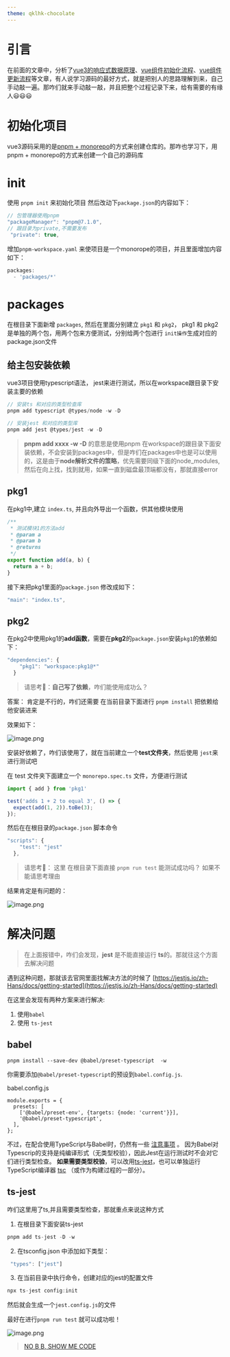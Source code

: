 ```yaml
---
theme: qklhk-chocolate
---
```

# 引言
 在前面的文章中，分析了[vue3的响应式数据原理](https://juejin.cn/post/7102419584459898894/)、[vue组件初始化流程](https://juejin.cn/post/7103537295537979399)、[vue组件更新流程](https://juejin.cn/post/7104201092526948388)等文章，有人说学习源码的最好方式，就是把别人的思路理解到来，自己手动敲一遍。那咋们就来手动敲一敲，并且把整个过程记录下来，给有需要的有缘人😃😃😃

# 初始化项目
vue3源码采用的是[pnpm + monorepo](https://github.com/vuejs/core/blob/main/package.json)的方式来创建仓库的。那咋也学习下，用pnpm + monorepo的方式来创建一个自己的源码库


# init
使用 `pnpm init` 来初始化项目
然后改动下`package.json`的内容如下：

```js
// 包管理器使用pnpm
"packageManager": "pnpm@7.1.0", 
// 跟目录为private,不需要发布
 "private": true,
```

增加`pnpm-workspace.yaml` 来使项目是一个monorope的项目，并且里面增加内容如下：

```js
packages:
  - 'packages/*'
```

# packages
在根目录下面新增 `packages`, 然后在里面分别建立 `pkg1` 和 `pkg2`， pkg1 和 pkg2 是单独的两个包，用两个包来方便测试，分别给两个包进行 `init操作`生成对应的package.json文件

## 给主包安装依赖
vue3项目使用typescript语法， jest来进行测试，所以在workspace跟目录下安装主要的依赖


```js
// 安装ts 和对应的类型检查库
pnpm add typescript @types/node -w -D 

// 安装jest 和对应的类型库
pnpm add jest @types/jest -w -D
```

> **pnpm add xxxx -w -D** 的意思是使用pnpm 在workspace的跟目录下面安装依赖，不会安装到packages中，但是咋们在packages中也是可以使用的，这是由于**node解析文件的策略**，优先需要同级下面的node_modules,然后在向上找，找到就用，如果一直到磁盘最顶端都没有，那就直接error


## pkg1

在pkg1中,建立 `index.ts`, 并且向外导出一个函数，供其他模块使用

```js
/**
 * 测试模块1的方法add
 * @param a 
 * @param b 
 * @returns 
 */
export function add(a, b) {
  return a + b;
}

```

接下来把pkg1里面的`package.json` 修改成如下：

```js
"main": "index.ts",
```

## pkg2 
在pkg2中使用pkg1的**add函数**，需要在**pkg2**的`package.json`安装`pkg1`的依赖如下：

```js
"dependencies": {
    "pkg1": "workspace:pkg1@*"
  }
```

> 请思考🧐：**自己写了依赖**，咋们能使用成功么？

答案： 肯定是不行的，咋们还需要 在当前目录下面进行 `pnpm install` 把依赖给他安装进来

效果如下：

![image.png](https://p9-juejin.byteimg.com/tos-cn-i-k3u1fbpfcp/8d3ed9ef07244587b1fc681b8c4ee1de~tplv-k3u1fbpfcp-watermark.image?)

安装好依赖了，咋们该使用了，就在当前建立一个**test文件夹**，然后使用 `jest`来进行测试吧

在 test 文件夹下面建立一个 `monorepo.spec.ts` 文件，方便进行测试


```js
import { add } from 'pkg1'

test('adds 1 + 2 to equal 3', () => {
  expect(add(1, 2)).toBe(3);
});

```

然后在在根目录的`package.json` 脚本命令

```js
"scripts": {
    "test": "jest"
  },
```

> 请思考🧐： 这里 在根目录下面直接 `pnpm run test` 能测试成功吗？ 如果不能请思考理由

结果肯定是有问题的：

![image.png](https://p6-juejin.byteimg.com/tos-cn-i-k3u1fbpfcp/a84af6c56205400bafc74b9bba2fcfad~tplv-k3u1fbpfcp-watermark.image?)


# 解决问题
> 在上面报错中，咋们会发现，**jest** 是不能直接运行 **ts**的。那就往这个方面去解决问题

遇到这种问题，那就该去官网里面找解决方法的时候了 [https://jestjs.io/zh-Hans/docs/getting-started](https://jestjs.io/zh-Hans/docs/getting-started)

在这里会发现有两种方案来进行解决:
1. 使用`babel`
2. 使用 `ts-jest`

## babel
```
pnpm install --save-dev @babel/preset-typescript  -w
```

你需要添加`@babel/preset-typescript`的预设到`babel.config.js`.

babel.config.js

```
module.exports = {
  presets: [
    ['@babel/preset-env', {targets: {node: 'current'}}],
    '@babel/preset-typescript',
  ],
};
```

不过，在配合使用TypeScript与Babel时，仍然有一些 [注意事项](https://babeljs.io/docs/en/babel-plugin-transform-typescript#caveats) 。 因为Babel对Typescrip的支持是纯编译形式（无类型校验），因此Jest在运行测试时不会对它们进行类型检查。 **如果需要类型校验**，可以改用[ts-jest](https://github.com/kulshekhar/ts-jest)，也可以单独运行TypeScript编译器 [tsc](https://www.typescriptlang.org/docs/handbook/compiler-options.html) （或作为构建过程的一部分）。

## ts-jest
咋们这里用了ts,并且需要类型检查，那就重点来说这种方式

1. 在根目录下面安装ts-jest

```js
pnpm add ts-jest -D -w
```
2. 在tsconfig.json 中添加如下类型：

```js
 "types": ["jest"]
```

3. 在当前目录中执行命令，创建对应的jest的配置文件

```js
npx ts-jest config:init
```
然后就会生成一个`jest.config.js`的文件

最好在进行`pnpm run test` 就可以成功啦！

![image.png](https://p6-juejin.byteimg.com/tos-cn-i-k3u1fbpfcp/8cc6822cd0af45e1bccbc7aa22bb178e~tplv-k3u1fbpfcp-watermark.image?)

> [NO B B, SHOW ME CODE](https://github.com/cll123456/common-study/tree/master/my-vue3-code/4-init-project)
